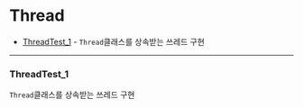 # Thread

* [ThreadTest_1](#threadtest_1) - ``Thread``클래스를 상속받는 쓰레드 구현

---

### ThreadTest_1

``Thread``클래스를 상속받는 쓰레드 구현